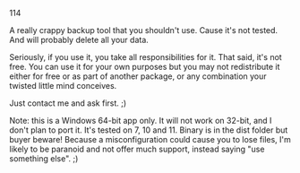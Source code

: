 114

A really crappy backup tool that you shouldn't use. Cause it's not tested. And will probably delete all your data.

Seriously, if you use it, you take all responsibilities for it. That said, it's not free. 
You can use it for your own purposes but you may not redistribute it either for free or 
as part of another package, or any combination your twisted little mind conceives.

Just contact me and ask first. ;)

Note: this is a Windows 64-bit app only. It will not work on 32-bit, and I don't plan to port it. It's tested on 7, 10 and 11. Binary is in the dist folder but buyer beware! Because a misconfiguration could cause you to lose files, I'm likely to be paranoid and not offer much support, instead saying "use something else". ;)
